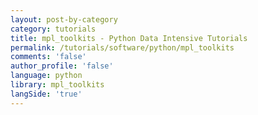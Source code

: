 ```yaml
---
layout: post-by-category
category: tutorials
title: mpl_toolkits - Python Data Intensive Tutorials
permalink: /tutorials/software/python/mpl_toolkits
comments: 'false'
author_profile: 'false'
language: python
library: mpl_toolkits
langSide: 'true'
---
```

